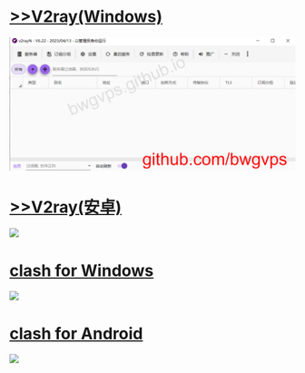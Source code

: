 # [>>V2ray(Windows)](https://github.com/2dust/v2rayN/releases)
![](https://raw.githubusercontent.com/bwgvps/v2ray-tutorial/master/images/v2rayN.png)
# [>>V2ray(安卓)](https://pub-46d21cac9c7d44b79d73abfeb727999f.r2.dev/%E4%B8%8D%E5%90%88%E8%A7%84%E8%BD%AF%E4%BB%B6/V2ray.apk)
![](https://img.picui.cn/free/2024/10/17/67109e56c6911.jpg)
# [clash for Windows](https://github.com/clashdownload/Clash_for_Windows/releases/tag/0.20.39)
![](https://img.picui.cn/free/2024/10/17/67109ed1c786c.png)
# [clash for Android](https://pub-46d21cac9c7d44b79d73abfeb727999f.r2.dev/%E4%B8%8D%E5%90%88%E8%A7%84%E8%BD%AF%E4%BB%B6/clash%20for%20Android.apk)
![](https://img.picui.cn/free/2024/10/17/67109f6e1d5f7.jpg)